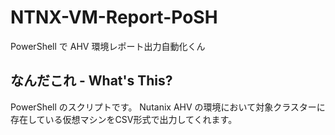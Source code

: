 # NTNX-VM-Report-PoSH
PowerShell で AHV 環境レポート出力自動化くん

## なんだこれ - What's This?
PowerShell のスクリプトです。
Nutanix AHV の環境において対象クラスターに存在している仮想マシンをCSV形式で出力してくれます。


